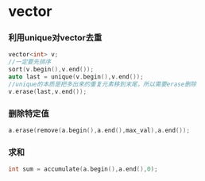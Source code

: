 # vector

### 利用unique对vector去重

```cpp
vector<int> v;
//一定要先排序
sort(v.begin(),v.end());
auto last = unique(v.begin(),v.end());
//unique的本质是把多出来的重复元素移到末尾，所以需要erase删除
v.erase(last,v.end());
```



### 删除特定值

```cpp
a.erase(remove(a.begin(),a.end(),max_val),a.end());
```

### 求和

```cpp
int sum = accumulate(a.begin(),a.end(),0);
```

